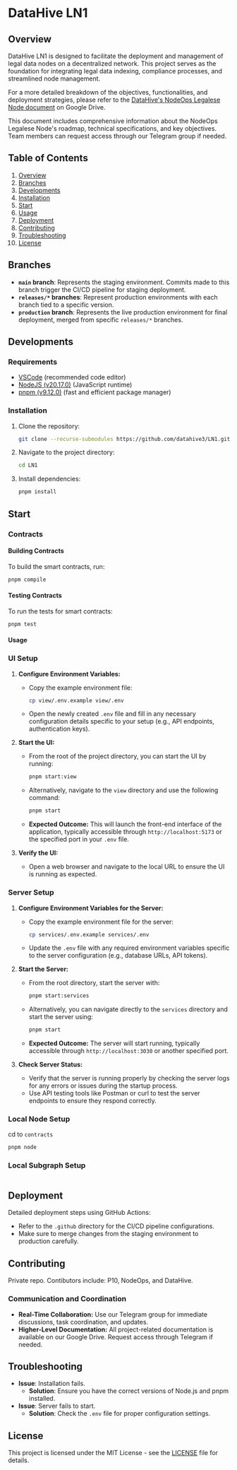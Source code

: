 # DataHive LN1

## Overview

DataHive LN1 is designed to facilitate the deployment and management of legal data nodes on a decentralized network. This project serves as the foundation for integrating legal data indexing, compliance processes, and streamlined node management.

For a more detailed breakdown of the objectives, functionalities, and deployment strategies, please refer to the [DataHive's NodeOps Legalese Node document](https://docs.google.com/document/d/1MSpGgoHzQXVXKEzcrpB8agnMJHcKFk4CTl3maxre-kg/edit?usp=sharing) on Google Drive.

This document includes comprehensive information about the NodeOps Legalese Node's roadmap, technical specifications, and key objectives. Team members can request access through our Telegram group if needed.

## Table of Contents

1. [Overview](#overview)
2. [Branches](#branches)
3. [Developments](#developments)
4. [Installation](#installation)
5. [Start](#start)
6. [Usage](#usage)
7. [Deployment](#deployment)
8. [Contributing](#contributing)
9. [Troubleshooting](#troubleshooting)
10. [License](#license)

## Branches

- **`main` branch**: Represents the staging environment. Commits made to this branch trigger the CI/CD pipeline for staging deployment.
- **`releases/*` branches**: Represent production environments with each branch tied to a specific version.
- **`production` branch**: Represents the live production environment for final deployment, merged from specific `releases/*` branches.

## Developments

### Requirements

- [VSCode](https://code.visualstudio.com/) (recommended code editor)
- [NodeJS (v20.17.0)](https://nodejs.org/) (JavaScript runtime)
- [pnpm (v9.12.0)](https://pnpm.io/) (fast and efficient package manager)

### Installation

1. Clone the repository:
   ```bash
   git clone --recurse-submodules https://github.com/datahive3/LN1.git
   ```
2. Navigate to the project directory:
   ```bash
   cd LN1
   ```
3. Install dependencies:
   ```bash
   pnpm install
   ```

## Start

### Contracts

#### Building Contracts

To build the smart contracts, run:
```bash
pnpm compile
```

#### Testing Contracts

To run the tests for smart contracts:
```bash
pnpm test
```

#### Usage

### UI Setup

1. **Configure Environment Variables:**
   - Copy the example environment file:
     ```bash
     cp view/.env.example view/.env
     ```
   - Open the newly created `.env` file and fill in any necessary configuration details specific to your setup (e.g., API endpoints, authentication keys).

2. **Start the UI:**
   - From the root of the project directory, you can start the UI by running:
     ```bash
     pnpm start:view
     ```
   - Alternatively, navigate to the `view` directory and use the following command:
     ```bash
     pnpm start
     ```
   - **Expected Outcome:** This will launch the front-end interface of the application, typically accessible through `http://localhost:5173` or the specified port in your `.env` file.

3. **Verify the UI:**
   - Open a web browser and navigate to the local URL to ensure the UI is running as expected.

### Server Setup

1. **Configure Environment Variables for the Server:**
   - Copy the example environment file for the server:
     ```bash
     cp services/.env.example services/.env
     ```
   - Update the `.env` file with any required environment variables specific to the server configuration (e.g., database URLs, API tokens).

2. **Start the Server:**
   - From the root directory, start the server with:
     ```bash
     pnpm start:services
     ```
   - Alternatively, you can navigate directly to the `services` directory and start the server using:
     ```bash
     pnpm start
     ```
   - **Expected Outcome:** The server will start running, typically accessible through `http://localhost:3030` or another specified port.

3. **Check Server Status:**
   - Verify that the server is running properly by checking the server logs for any errors or issues during the startup process.
   - Use API testing tools like Postman or curl to test the server endpoints to ensure they respond correctly.

### Local Node Setup

cd to `contracts`

```bash
pnpm node
```

### Local Subgraph Setup

```bash
```

## Deployment

Detailed deployment steps using GitHub Actions:
- Refer to the `.github` directory for the CI/CD pipeline configurations.
- Make sure to merge changes from the staging environment to production carefully.

## Contributing

Private repo. Contibutors include: P10, NodeOps, and DataHive. 

### Communication and Coordination

- **Real-Time Collaboration:** Use our Telegram group for immediate discussions, task coordination, and updates.
- **Higher-Level Documentation:** All project-related documentation is available on our Google Drive. Request access through Telegram if needed.


## Troubleshooting

- **Issue**: Installation fails.
  - **Solution**: Ensure you have the correct versions of Node.js and pnpm installed.
- **Issue**: Server fails to start.
  - **Solution**: Check the `.env` file for proper configuration settings.

## License

This project is licensed under the MIT License - see the [LICENSE](LICENSE) file for details.